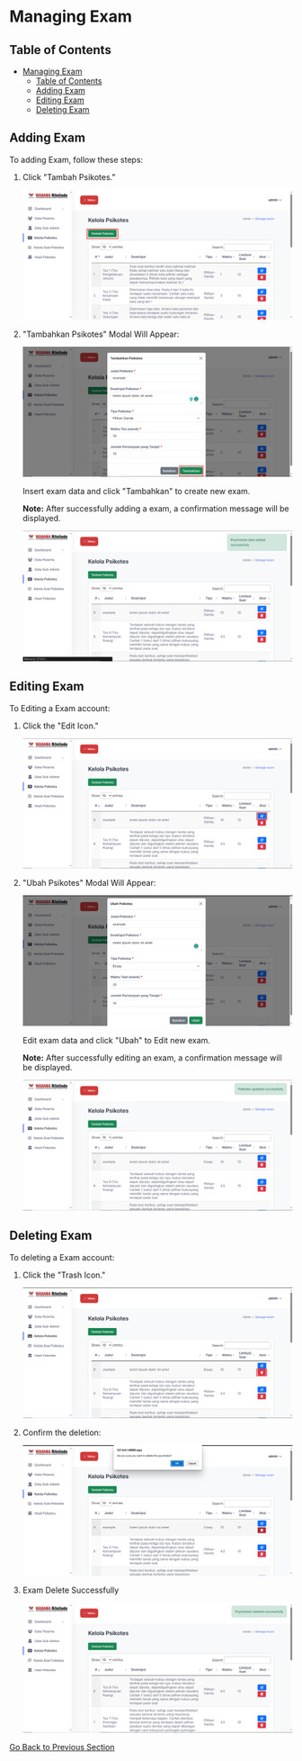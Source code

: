 # Managing Exam
## Table of Contents
- [Managing Exam](#managing-exam)
  - [Table of Contents](#table-of-contents)
  - [Adding Exam](#adding-exam)
  - [Editing Exam](#editing-exam)
  - [Deleting Exam](#deleting-exam)

## Adding Exam
To adding Exam, follow these steps:

1. Click "Tambah Psikotes."

    ![Exam Page](/docs/images/add-test.png)

2. "Tambahkan Psikotes" Modal Will Appear:

    ![Exam Modal](/docs/images/add-test-modal.png)

    Insert exam data and click "Tambahkan" to create new exam.
    
    **Note:** After successfully adding a exam, a confirmation message will be displayed.

    ![Exam MSG](/docs/images/add-test-successfully.png)

## Editing Exam

To Editing a Exam account:

1. Click the "Edit Icon."
    
    ![Edit Exam](/docs/images/edit-tests.png)
    
2. "Ubah Psikotes" Modal Will Appear:

    ![Edit Modal](/docs/images/edit-tests-modal.png)

    Edit exam data and click "Ubah" to Edit new exam.
    
    **Note:** After successfully editing an exam, a confirmation message will be displayed.

    ![Edit MSG](/docs/images/edit-tests-successfully.png)

## Deleting Exam

To deleting a Exam account:

1. Click the "Trash Icon."
    
    ![Delete Exam](/docs/images/delete-test.png)
    
2. Confirm the deletion:
    
    ![Delete Confirmation Exam](/docs/images/delete-test-confirmation.png)
    
3. Exam Delete Successfully
  
    ![Exam Delete Successfully](/docs/images/delete-test-msg.png)

[Go Back to Previous Section](/docs/manual/admin/README.md)
